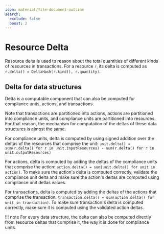 ```yaml
---
icon: material/file-document-outline
search:
  exclude: false
  boost: 2
---
```


# Resource Delta
Resource delta is used to reason about the total quantities of different kinds of resources in transactions. For a resource `r`, its delta is computed as `r.delta() = DeltaHash(r.kind(), r.quantity)`.

## Delta for data structures

Delta is a computable component that can also be computed for compliance units, actions, and transactions. 

Note that transactions are partitioned into actions, actions are partitioned into compliance units, and compliance units are partitioned into resources. For that reason, the mechanism for computation of the deltas of these data structures is almost the same.

For compliance units, delta is computed by using signed addition over the deltas of the resources that comprise the unit: `unit.delta() = sum(r.delta() for r in unit.inputResources) - sum(r.delta() for r in unit.outputResources)`

For actions, delta is computed by adding the deltas of the compliance units that comprise the action:
`action.delta() = sum(unit.delta() for unit in action)`. To make sure the action's delta is computed correctly, validate the compliance unit delta and make sure the action's deltas are computed using compliance unit detlas values.

For transactions, delta is computed by adding the deltas of the actions that comprise the transaction:
`transaction.delta() = sum(action.delta() for unit in transaction)`. To make sure transaction's delta is computed correctly, make sure it is computed using the validated action deltas.


!!! note
    For every data structure, the delta can also be computed directly from resource deltas that comprise it, the way it is done for compliance units.
